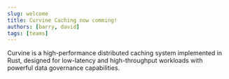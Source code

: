 ```yaml
---
slug: welcome
title: Curvine Caching now comming!
authors: [barry, david]
tags: [teams]
---
```


<!-- truncate -->

Curvine is a high-performance distributed caching system implemented in Rust, designed for low-latency and high-throughput workloads with powerful data governance capabilities.

